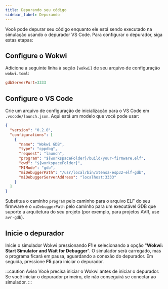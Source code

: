 ```yaml
---
title: Depurando seu código
sidebar_label: Depurando
---
```


Você pode depurar seu código enquanto ele está sendo executado na simulação usando o depurador VS Code. Para configurar o depurador, siga estas etapas:

## Configure o Wokwi

Adicione a seguinte linha à seção `[wokwi]` de seu arquivo de configuração `wokwi.toml`:

```toml
gdbServerPort=3333
```

## Configure o VS Code

Crie um arquivo de configuração de inicialização para o VS Code em `.vscode/launch.json`. Aqui está um modelo que você pode usar:

```json
{
  "version": "0.2.0",
  "configurations": [
    {
      "name": "Wokwi GDB",
      "type": "cppdbg",
      "request": "launch",
      "program": "${workspaceFolder}/build/your-firmware.elf",
      "cwd": "${workspaceFolder}",
      "MIMode": "gdb",
      "miDebuggerPath": "/usr/local/bin/xtensa-esp32-elf-gdb",
      "miDebuggerServerAddress": "localhost:3333"
    }
  ]
}
```

Substitua o caminho `program` pelo caminho para o arquivo ELF do seu firmware e o `miDebuggerPath` pelo caminho para um executável GDB que suporte a arquitetura do seu projeto (por exemplo, para projetos AVR, use `avr-gdb`).

## Inicie o depurador

Inicie o simulador Wokwi pressionando **F1** e selecionando a opção "**Wokwi: Start Simulator and Wait for Debugger**". O simulador será carregado, mas o programa ficará em pausa, aguardando a conexão do depurador. Em seguida, pressione **F5** para iniciar o depurador.

:::caution Aviso
Você precisa iniciar o Wokwi antes de iniciar o depurador. Se você iniciar o depurador primeiro, ele não conseguirá se conectar ao simulador.
:::

